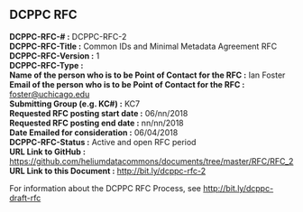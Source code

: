 ## DCPPC RFC 


**DCPPC-RFC-# :** DCPPC-RFC-2   
**DCPPC-RFC-Title :**  Common IDs and Minimal Metadata Agreement RFC    
**DCPPC-RFC-Version :** 1  
**DCPPC-RFC-Type :**    
**Name of the person who is to be Point of Contact for the RFC :** Ian Foster    
**Email of the person who is to be Point of Contact for the RFC :** foster@uchicago.edu      
**Submitting Group (e.g. KC#) :** KC7  
**Requested RFC posting start date :** 06/nn/2018  
**Requested RFC posting end date :** nn/nn/2018  
**Date Emailed for consideration :** 06/04/2018  
**DCPPC-RFC-Status :** Active and open RFC period  
**URL Link to GitHub :** https://github.com/heliumdatacommons/documents/tree/master/RFC/RFC_2    
**URL Link to this Document :** http://bit.ly/dcppc-rfc-2  
  
For information about the DCPPC RFC Process, see http://bit.ly/dcppc-draft-rfc  

